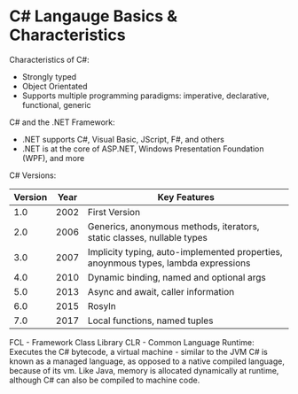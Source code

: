 # C# Langauge Basics & Characteristics

Characteristics of C#:

* Strongly typed
* Object Orientated
* Supports multiple programming paradigms: imperative, declarative, functional, generic

C# and the .NET Framework:

* .NET supports C#, Visual Basic, JScript, F#, and others
* .NET is at the core of ASP.NET, Windows Presentation Foundation (WPF), and more

C# Versions:

|Version|Year|Key Features|
|-------|----|------------|
|1.0|2002|First Version|
|2.0|2006|Generics, anonymous methods, iterators, static classes, nullable types|
|3.0|2007|Implicity typing, auto-implemented properties, anoynmous types, lambda expressions|
|4.0|2010|Dynamic binding, named and optional args|
|5.0|2013|Async and await, caller information|
|6.0|2015|Rosyln|
|7.0|2017|Local functions, named tuples|

FCL - Framework Class Library
CLR - Common Language Runtime: Executes the C# bytecode, a virtual machine - similar to the JVM
C# is known as a managed language, as opposed to a native compiled language, because of its vm.
Like Java, memory is allocated dynamically at runtime, although C# can also be compiled to machine code.